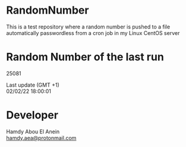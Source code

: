 # RandomNumber    
This is a test repository where a random number is pushed to a file automatically passwordless from a cron job in my Linux CentOS server    
# Random Number of the last run   
25081
      
Last update (GMT +1)    
02/02/22 18:00:01
# Developer    
Hamdy Abou El Anein   
hamdy.aea@protonmail.com
